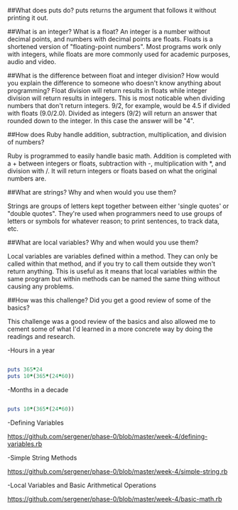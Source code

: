 ##What does puts do?
puts returns the argument that follows it without printing it out. 

##What is an integer? What is a float?
An integer is a number without decimal points, and numbers with decimal points are floats. Floats is a shortened version of "floating-point numbers".
Most programs work only with integers, while floats are more commonly used for academic purposes, audio and video.

##What is the difference between float and integer division? How would you explain the difference to someone who doesn't know anything about programming?
Float division will return results in floats while integer division will return results in integers. This is most noticable when dividing numbers that don't return integers. 9/2, for example, would be 4.5 if divided with floats (9.0/2.0). Divided as integers (9/2) will return an answer that rounded down to the integer. In this case the answer will be "4".

##How does Ruby handle addition, subtraction, multiplication, and division of numbers?

Ruby is programmed to easily handle basic math. Addition is completed with a + between integers or floats, subtraction with -, multiplication with *, and division with /. It will return integers or floats based on what the original numbers are.

##What are strings? Why and when would you use them?

Strings are groups of letters kept together between either 'single quotes' or "double quotes". They're used when programmers need to use groups of letters or symbols for whatever reason; to print sentences, to track data, etc.

##What are local variables? Why and when would you use them?

Local variables are variables defined within a method. They can only be called within that method, and if you try to call them outside they won't return anything. This is useful as it means that local variables within the same program but within methods can be named the same thing without causing any problems.

##How was this challenge? Did you get a good review of some of the basics?

This challenge was a good review of the basics and also allowed me to cement some of what I'd learned in a more concrete way by doing the readings and research.

-Hours in a year

```ruby

puts 365*24
puts 10*(365*(24*60))

```

-Months in a decade

```ruby

puts 10*(365*(24*60))

```

-Defining Variables

https://github.com/sergener/phase-0/blob/master/week-4/defining-variables.rb

-Simple String Methods

https://github.com/sergener/phase-0/blob/master/week-4/simple-string.rb

-Local Variables and Basic Arithmetical Operations

https://github.com/sergener/phase-0/blob/master/week-4/basic-math.rb
